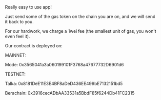 Really easy to use app!

Just send some of the gas token on the chain you are on, and we will send it back to you.

For our hardwork, we charge a 1wei fee (the smallest unit of gas, you won't even feel it).

Our contract is deployed on:

MAINNET:

Mode: 0x3565041a3a060199101F3768a47677732D6901d6

TESTNET:

Talka: 0x8181DeE11E3E4BF8aDeD436EE499bE7132151bd5

Berachain: 0x3916cecADbAA33531a5BbdF85f6244Db41FC2315
